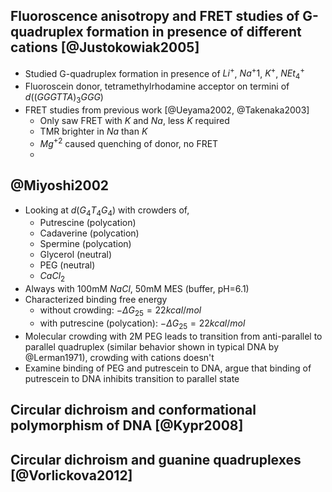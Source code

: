 ## Fluoroscence anisotropy and FRET studies of G-quadruplex formation in presence of different cations [@Justokowiak2005]

 * Studied G-quadruplex formation in presence of $Li^+$, $Na^+1$,
   $K^+$, $NEt_4^+$
 * Fluoroscein donor, tetramethylrhodamine acceptor on termini of
   $d((GGGTTA)_3 GGG)$
 * FRET studies from previous work [@Ueyama2002, @Takenaka2003]
   * Only saw FRET with $K$ and $Na$, less $K$ required
   * TMR brighter in $Na$ than $K$
   * $Mg^{+2}$ caused quenching of donor, no FRET
   * 

## @Miyoshi2002

 * Looking at $d(G_4 T_4 G_4)$ with crowders of,
   * Putrescine (polycation)
   * Cadaverine (polycation)
   * Spermine (polycation)
   * Glycerol (neutral)
   * PEG (neutral)
   * $CaCl_2$
 * Always with 100mM $NaCl$, 50mM MES (buffer, pH=6.1)
 * Characterized binding free energy
   * without crowding: $-\Delta G_25 = 22 kcal/mol$
   * with putrescine (polycation): $-\Delta G_25 = 22 kcal/mol$
 * Molecular crowding with 2M PEG leads to transition from
   anti-parallel to parallel quadruplex (similar behavior shown in
   typical DNA by @Lerman1971), crowding with cations doesn't
 * Examine binding of PEG and putrescein to DNA, argue that binding of
   putrescein to DNA inhibits transition to parallel state

## Circular dichroism and conformational polymorphism of DNA [@Kypr2008]


## Circular dichroism and guanine quadruplexes [@Vorlickova2012]

 
 
